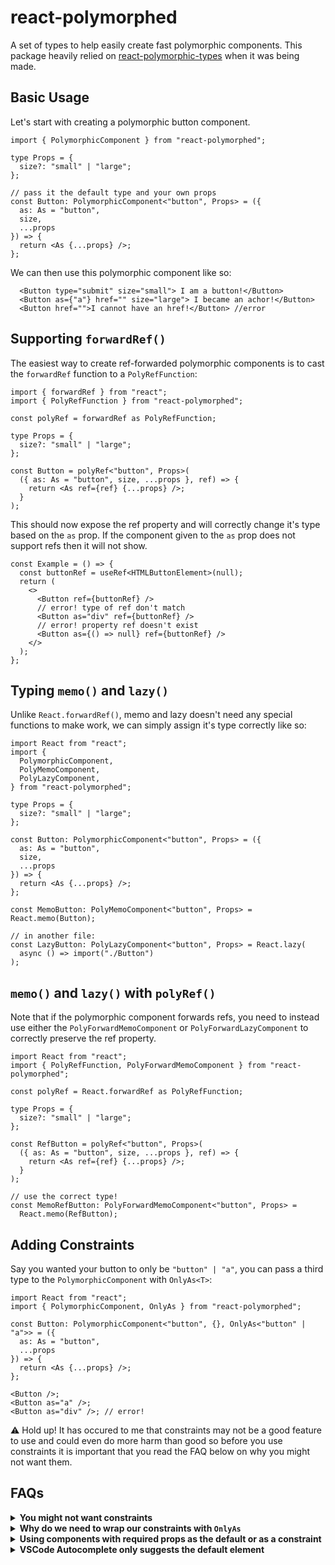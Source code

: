 # react-polymorphed

A set of types to help easily create fast polymorphic components. This package heavily relied on [react-polymorphic-types](https://github.com/kripod/react-polymorphic-types) when it was being made.

## Basic Usage

Let's start with creating a polymorphic button component.

```tsx
import { PolymorphicComponent } from "react-polymorphed";

type Props = {
  size?: "small" | "large";
};

// pass it the default type and your own props
const Button: PolymorphicComponent<"button", Props> = ({
  as: As = "button",
  size,
  ...props
}) => {
  return <As {...props} />;
};
```

We can then use this polymorphic component like so:

```tsx
  <Button type="submit" size="small"> I am a button!</Button>
  <Button as={"a"} href="" size="large"> I became an achor!</Button>
  <Button href="">I cannot have an href!</Button> //error
```

## Supporting `forwardRef()`

The easiest way to create ref-forwarded polymorphic components is to cast the `forwardRef` function to a `PolyRefFunction`:

```tsx
import { forwardRef } from "react";
import { PolyRefFunction } from "react-polymorphed";

const polyRef = forwardRef as PolyRefFunction;

type Props = {
  size?: "small" | "large";
};

const Button = polyRef<"button", Props>(
  ({ as: As = "button", size, ...props }, ref) => {
    return <As ref={ref} {...props} />;
  }
);
```

This should now expose the ref property and will correctly change it's type based on the `as` prop. If the component given to the `as` prop does not support refs then it will not show.

```tsx
const Example = () => {
  const buttonRef = useRef<HTMLButtonElement>(null);
  return (
    <>
      <Button ref={buttonRef} />
      // error! type of ref don't match
      <Button as="div" ref={buttonRef} />
      // error! property ref doesn't exist
      <Button as={() => null} ref={buttonRef} />
    </>
  );
};
```

## Typing `memo()` and `lazy()`

Unlike `React.forwardRef()`, memo and lazy doesn't need any special functions to make work, we can simply assign it's type correctly like so:

```tsx
import React from "react";
import {
  PolymorphicComponent,
  PolyMemoComponent,
  PolyLazyComponent,
} from "react-polymorphed";

type Props = {
  size?: "small" | "large";
};

const Button: PolymorphicComponent<"button", Props> = ({
  as: As = "button",
  size,
  ...props
}) => {
  return <As {...props} />;
};

const MemoButton: PolyMemoComponent<"button", Props> = React.memo(Button);

// in another file:
const LazyButton: PolyLazyComponent<"button", Props> = React.lazy(
  async () => import("./Button")
);
```

## `memo()` and `lazy()` with `polyRef()`

Note that if the polymorphic component forwards refs, you need to instead use either the `PolyForwardMemoComponent` or `PolyForwardLazyComponent` to correctly preserve the ref property.

```tsx
import React from "react";
import { PolyRefFunction, PolyForwardMemoComponent } from "react-polymorphed";

const polyRef = React.forwardRef as PolyRefFunction;

type Props = {
  size?: "small" | "large";
};

const RefButton = polyRef<"button", Props>(
  ({ as: As = "button", size, ...props }, ref) => {
    return <As ref={ref} {...props} />;
  }
);

// use the correct type!
const MemoRefButton: PolyForwardMemoComponent<"button", Props> =
  React.memo(RefButton);
```

## Adding Constraints

Say you wanted your button to only be `"button" | "a"`, you can pass a third type to the `PolymorphicComponent` with `OnlyAs<T>`:

```tsx
import React from "react";
import { PolymorphicComponent, OnlyAs } from "react-polymorphed";

const Button: PolymorphicComponent<"button", {}, OnlyAs<"button" | "a">> = ({
  as: As = "button",
  ...props
}) => {
  return <As {...props} />;
};

<Button />;
<Button as="a" />;
<Button as="div" />; // error!
```
⚠️ Hold up! It has occured to me that constraints may not be a good feature to use and could even do more harm than good so before you use constraints it is important that you read the FAQ below on why you might not want them.

## FAQs

<details> 
<summary><strong>You might not want constraints</strong></summary>

Using something like `ElementType<{ required: string }>` will not work on components which do not have any props:

```tsx
type A = () => null;
type B = ElementType<{ required: string }>;
type DoesExtend = A extends B ? true : false; // true!
```

There's really no solution to fix this at the moment since this is a problem with typescript itself, and to no fault from typescript because the type of `A` CAN technically be called with the props of `B` because `A` won't use those props anyway, and since `ReturnType<A>` extends `ReturnType<B>` there is no reason for `A` to not extend `B`.

So unless you really need constraints and you and your team fully expect this behavior and other weird behaviors that comes from it, maybe you shouldn't use this at all. however, constraints that are purely just elements (e.g `"button" | "a"`) will probably work just fine.

</details>

<details> 
<summary><strong>Why do we need to wrap our constraints with <code>OnlyAs<T></code></strong></summary>

Just `"button" | "a"` could do the trick but we then have a problem of our props being "known" and typescript will complain that props don't match. [see issue #3](https://github.com/nasheomirro/react-polymorphed/issues/3)

```tsx
const Button: PolymorphicComponent<"button", {}, "button" | "a"> = ({
  as: As = "button",
  ...props
}) => {
  // error when props are spread
  return <As {...props} />;
};
```

`OnlyAs<T>` solves this by adding another type to the contraint, a type that makes our props unknown:

```ts
// ComponentProps<"button"> | ComponentProps<"a">
type A = ComponentPropsWithoutRef<"button" | "a">;

// unknown
type B = ComponentPropsWithoutRef<OnlyAs<"button" | "a">>;

// what OnlyAs is doing:
type C = ComponentPropsWithoutRef<
  "button" | "a" | (() => React.ReactElement<never>)
>;
```
</details>

<details>
<summary><strong>Using components with required props as the default or as a constraint</strong></summary>

If you're having trouble with props being required on the `<As />` component, you can widen the type by casting it to `React.ElementType`. [see issue #5](https://github.com/nasheomirro/react-polymorphed/issues/5)

```tsx
polyRef<"button", {}, OnlyAs<"button" | "a" | typeof Link>>(({ as: As = "button", ...props }, ref) => {
  const Elem = As as React.ElementType;
  return <Elem ref={ref} />
});
```

</details>

<details>
<summary><strong>VSCode Autocomplete only suggests the default element</strong></summary>

It might help if you wrap your string around an `{}` block, it could show the full list of suggestions, doesn't fully work though.

</details>
